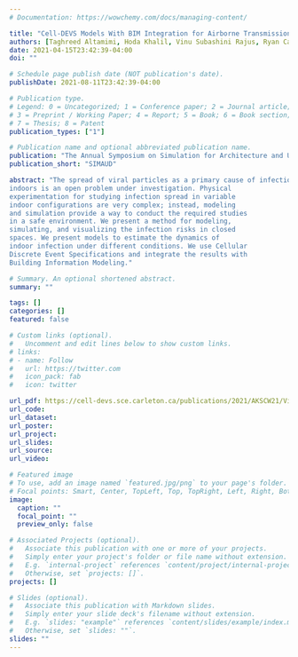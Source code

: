 ```yaml
---
# Documentation: https://wowchemy.com/docs/managing-content/

title: "Cell-DEVS Models With BIM Integration for Airborne Transmission Spread in Indoor Places"
authors: [Taghreed Altamimi, Hoda Khalil, Vinu Subashini Rajus, Ryan Carriere, and Gabriel Wainer]
date: 2021-04-15T23:42:39-04:00
doi: ""

# Schedule page publish date (NOT publication's date).
publishDate: 2021-08-11T23:42:39-04:00

# Publication type.
# Legend: 0 = Uncategorized; 1 = Conference paper; 2 = Journal article;
# 3 = Preprint / Working Paper; 4 = Report; 5 = Book; 6 = Book section;
# 7 = Thesis; 8 = Patent
publication_types: ["1"]

# Publication name and optional abbreviated publication name.
publication: "The Annual Symposium on Simulation for Architecture and Urban Design"
publication_short: "SIMAUD"

abstract: "The spread of viral particles as a primary cause of infection
indoors is an open problem under investigation. Physical
experimentation for studying infection spread in variable
indoor configurations are very complex; instead, modeling
and simulation provide a way to conduct the required studies
in a safe environment. We present a method for modeling,
simulating, and visualizing the infection risks in closed
spaces. We present models to estimate the dynamics of
indoor infection under different conditions. We use Cellular
Discrete Event Specifications and integrate the results with
Building Information Modeling."

# Summary. An optional shortened abstract.
summary: ""

tags: []
categories: []
featured: false

# Custom links (optional).
#   Uncomment and edit lines below to show custom links.
# links:
# - name: Follow
#   url: https://twitter.com
#   icon_pack: fab
#   icon: twitter

url_pdf: https://cell-devs.sce.carleton.ca/publications/2021/AKSCW21/Viral%20particles%20spread%20indoor%20models-SimAud-98.pdf
url_code:
url_dataset:
url_poster:
url_project:
url_slides:
url_source:
url_video:

# Featured image
# To use, add an image named `featured.jpg/png` to your page's folder. 
# Focal points: Smart, Center, TopLeft, Top, TopRight, Left, Right, BottomLeft, Bottom, BottomRight.
image:
  caption: ""
  focal_point: ""
  preview_only: false

# Associated Projects (optional).
#   Associate this publication with one or more of your projects.
#   Simply enter your project's folder or file name without extension.
#   E.g. `internal-project` references `content/project/internal-project/index.md`.
#   Otherwise, set `projects: []`.
projects: []

# Slides (optional).
#   Associate this publication with Markdown slides.
#   Simply enter your slide deck's filename without extension.
#   E.g. `slides: "example"` references `content/slides/example/index.md`.
#   Otherwise, set `slides: ""`.
slides: ""
---
```

